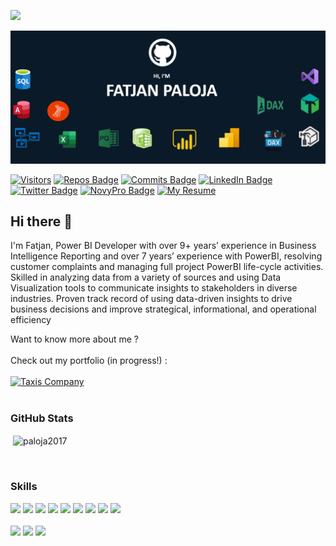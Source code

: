 ![](https://komarev.com/ghpvc/?username=your-github-Paloja2107&label=PROFILE+VIEWS)

![Fatjan GitHub Banner](https://github.com/Paloja2017/Paloja2017/blob/main/My%20Banner.PNG)

[![Visitors](https://img.shields.io/badge/GitHub-Visitors-informational?style=flat&logo=novypro&logoColor=white&color=25a244)](https://github.com/Paloja2017/Paloja2017/watchers)
[![Repos Badge](https://badges.pufler.dev/repos/paloja2017)](https://github.com/Paloja2017?tab=repositories)
[![Commits Badge](https://badges.pufler.dev/commits/monthly/paloja2017)](https://github.com/Paloja2017)
[![LinkedIn Badge](https://img.shields.io/badge/LinkedIn-Profile-informational?style=flat&logo=linkedin&logoColor=white&color=0D76A8)](https://www.linkedin.com/in/fatjan-paloja/)
[![Twitter Badge](https://img.shields.io/badge/Twitter-Profile-informational?style=flat&logo=twitter&logoColor=white&color=1CA2F1)](https://twitter.com/FatjanPaloja)
[![NovyPro Badge](https://img.shields.io/badge/NovyPro-Portfolio-informational?style=flat&logo=novypro&logoColor=white&color=6e44ff)](https://www.novypro.com/profile_projects/fatjanpaloja)
[![My Resume](https://img.shields.io/badge/CV-My_Resume-informational?style=flat&logo=novypro&logoColor=white&color=780000)](https://github.com/Paloja2017/Paloja2017/blob/main/Fatjan%20Paloja%20Resume.pdf)



## Hi there 👋

I'm Fatjan, Power BI Developer with over 9+ years’ experience in Business Intelligence Reporting and over 7 years’ experience with PowerBI, resolving customer complaints and managing full project PowerBI life-cycle activities. Skilled in analyzing data from a variety of sources and using Data Visualization tools to communicate insights to stakeholders in diverse industries. Proven track record of using data-driven insights to drive business decisions and improve strategical, informational, and operational efficiency 

Want to know more about me ? 
</br>
</br>
Check out my portfolio (in progress!) :
</br>
</br>
[![Taxis Company](https://img.shields.io/badge/%20Project-Taxis%20Power%20BI%20Report-ffbe0b?labelColor=7B88BF&style=flat&logo=PowerBI&logoColor=Yellow)](https://github.com/Paloja2017/Taxi_Data_Report/tree/main)
</br>
</br>
### GitHub Stats
<p>&nbsp;<img align="center" src="https://github-readme-stats.vercel.app/api?username=paloja2017&show_icons=true&line_height=27&count_private=true&title_color=ffffff&text_color=c9cacc&icon_color=4AB097&bg_color=1A2B34" alt="paloja2017" /></p>
</br>

### Skills
[![](https://img.shields.io/badge/Software-PowerBI-informational?style=flat=css3&logoColor=white&color=fdc500)](https://powerbi.microsoft.com/en-cy/)
[![](https://img.shields.io/badge/Software-PowerBI_Report_Server-informational?style=flat=css3&logoColor=white&color=003049)](https://powerbi.microsoft.com/en-us/report-server/)
[![](https://img.shields.io/badge/Software-PowerPivot-informational?style=flat=Tailwind-CSS&logoColor=white&color=245501)](https://support.microsoft.com/en-us/office/power-pivot-overview-and-learning-f9001958-7901-4caa-ad80-028a6d2432ed)
[![](https://img.shields.io/badge/Software-SQL_Server-informational?style=flat=Sass&logoColor=white&color=003566)](https://www.microsoft.com/en-us/sql-server/sql-server-downloads)
[![](https://img.shields.io/badge/Software-SQL_Server_Analysis_Services-informational?style=flat=Sass&logoColor=white&color=0466c8)](https://learn.microsoft.com/en-us/analysis-services/ssas-overview?view=asallproducts-allversions)
[![](https://img.shields.io/badge/Software-SQL_Server_Reporting_Services-informational?style=flat=Stylus&logoColor=white&color=9e2a2b)](https://learn.microsoft.com/en-us/sql/reporting-services/create-deploy-and-manage-mobile-and-paginated-reports?view=sql-server-ver16)
[![](https://img.shields.io/badge/Software-VisualStudio-informational?style=flat=Stylus&logoColor=white&color=4a0a77)](https://visualstudio.microsoft.com/)
[![](https://img.shields.io/badge/Software-TabularEditor-informational?style=flat=Stylus&logoColor=white&color=2a9134)](https://tabulareditor.com/)
[![](https://img.shields.io/badge/Software-DaxStudio-informational?style=flat=Stylus&logoColor=white&color=00509d)](https://daxstudio.org/)
</br>
</br>
[![](https://img.shields.io/badge/CodeLanguage-Mashup-informational?style=flat=angular&logoColor=white&color=ffd60a)](https://learn.microsoft.com/en-us/powerquery-m/)
[![](https://img.shields.io/badge/CodeLanguage-DAX-informational?style=flat=ionic&logoColor=white&color=ffd60a)](https://learn.microsoft.com/en-us/dax/)
[![](https://img.shields.io/badge/CodeLanguage-SQL-informational?style=flat=react&logoColor=white&color=ffd60a)](https://learn.microsoft.com/en-us/sql/t-sql/language-reference?view=sql-server-ver16)






